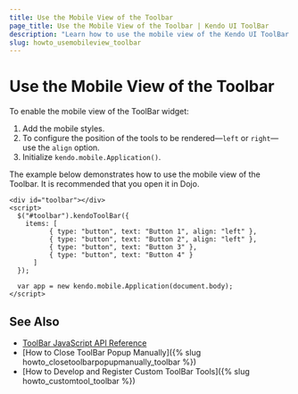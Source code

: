 ```yaml
---
title: Use the Mobile View of the Toolbar
page_title: Use the Mobile View of the Toolbar | Kendo UI ToolBar
description: "Learn how to use the mobile view of the Kendo UI ToolBar widget."
slug: howto_usemobileview_toolbar
---
```


# Use the Mobile View of the Toolbar

To enable the mobile view of the ToolBar widget:

1. Add the mobile styles.
2. To configure the position of the tools to be rendered&mdash;`left` or `right`&mdash;use the `align` option.
3. Initialize `kendo.mobile.Application()`.

The example below demonstrates how to use the mobile view of the Toolbar. It is recommended that you open it in Dojo.



```dojo
<div id="toolbar"></div>
<script>
  $("#toolbar").kendoToolBar({
    items: [
          { type: "button", text: "Button 1", align: "left" },
          { type: "button", text: "Button 2", align: "left" },
          { type: "button", text: "Button 3" },
          { type: "button", text: "Button 4" }
      ]
  });

  var app = new kendo.mobile.Application(document.body);
</script>
```

## See Also

* [ToolBar JavaScript API Reference](/api/javascript/ui/toolbar)
* [How to Close ToolBar Popup Manually]({% slug howto_closetoolbarpopupmanually_toolbar %})
* [How to Develop and Register Custom ToolBar Tools]({% slug howto_customtool_toolbar %})
